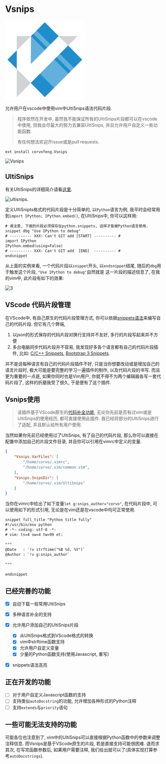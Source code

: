# Vsnips

![](./images/icon.png)

允许用户在vscode中使用vim中UltiSnips语法代码片段.

> 程序依然在开发中, 虽然我不能保证所有的UltiSnips片段都可以在vscode中使用,
> 但我会尽最大的努力去兼容UltiSnips, 并且允许用户自定义一些功能函数.
>
> 有任何想法欢迎开issue或是pull requests.


```
ext install corvofeng.Vsnips
```

![Vsnips][7]

## UltiSnips

有关UltiSnips的详细简介请看[这里][1].

![ultisnips][2].

定义UltiSnipts格式的代码片段是十分简单的, 以`Python`语言为例, 我平时会经常用到`import IPython; IPython.embed()`, 在UltiSnips中, 你可以这样用:

```snippets
# 请注意, 下面的片段必须保存在python.snippets, 这样才能被Python语言使用.
snippet dbg "Use IPython to debug"
# ---------- XXX: Can't GIT add [START] ---------- #
import IPython
IPython.embed(using=False)
# ---------- XXX: Can't GIT add  [END]  ---------- #
endsnippet
```

从上面的实例来看, 一个代码片段以`snippet`开头, 以`endsnippet`结尾,
随后的`dbg`用于触发这个片段, `"Use IPython to debug"`自然就是
这一片段的描述信息了, 在我的vim中, 此片段有如下的效果:

![3][3]


## VScode 代码片段管理

在VScode中, 有自己原生的代码片段管理方式, 你可以依据[snippets语法][4]来编写自己的代码片段. 但它有几个弊端,

1. 以json的形式保存的代码片段对换行支持并不友好, 多行的片段写起来并不方便
2. 多台电脑同步代码片段并不容易, 我发现好多各个语言都有自己的代码片段插件, 比如: [C/C++ Snippets][5], [Bootstrap 3 Snippets][6].

并不是说每种语言有自己的代码片段插件不好, 只是当你想要改动或是增加自己的语言片段时,
极大可能是要完整的学习一遍插件的制作, 以及代码片段的书写. 而且更为重要的一点是,
如果你同时也是Vim用户, 你就不得不为两个编辑器各写一套代码片段了, 这样的折磨我受了很久,
于是便有了这个插件.

## Vsnips使用

> 该插件基于VScode原生的[代码补全功能][8], 无论你先前是否有过vim或是UltiSnips的使用经历,
> 都可直接使用此插件. 我已经将部分的UltiSnips进行了适配, 并且默认给所有用户使用.

当然如果你先前已经使用过了UltiSnips, 有了自己的代码片段,
那么你可以直接在配置中添加自己的片段文件目录, 并且你可以引用在vimrc中定义的变量.

```json
{
    "Vsnips.VarFiles": [
        "/home/corvo/.vimrc",
        "/home/corvo/.vim/common.vim",
    ],
    "Vsnips.SnipsDir": [
        "/home/corvo/.vim/UltiSnips"
    ]
}
```

当你在vimrc中给出了如下变量`let g:snips_author="corvo"`, 在代码片段中, 可以使用如下的形式引用, 无论是在vim还是在vscode中均可正常使用.

```snippets
snippet full_title "Python title fully"
#!/usr/bin/env python
# -*- coding: utf-8 -*-
# vim: ts=4 sw=4 tw=99 et:

"""
@Date   : `!v strftime("%B %d, %Y")`
@Author : `!v g:snips_author`

"""

endsnippet
```

## 已经完善的功能

- [x] 自动下载一些常用UltiSnips
- [x] 多种语言补全的支持
- [x] 允许用户添加自己的UltiSnips片段
  - [x] 从UltiSnips格式到VScode格式的转换
  - [x] vim中strftime函数支持
  - [x] 允许用户自定义变量
  - [x] 少量的Python函数支持(使用Javascript, 重写)
- [x] snippets语法高亮


## 正在开发的功能

- [ ] 对于用户自定义Javascript函数的支持
- [ ] 支持类似`autoDocstring`的功能, 允许增加各种形式的Python注释
- [ ] 支持`extends`与`priority`语句

## 一些可能无法支持的功能

可能各位也注意到了, vim中的UltiSnips可以直接根据Python函数中的参数来调整
注释信息. 而Vsnips是基于VScode原生的片段, 若是直接支持可能很困难.
退而求其次, 在写完函数参数后, 如果用户需要注释, 我们给出就可以了(具体实现打算参考`autoDocstrings`).

[1]: https://github.com/SirVer/ultisnips
[2]: https://camo.githubusercontent.com/296aecf30e1607233814196db6bd3f5f47e70c73/68747470733a2f2f7261772e6769746875622e636f6d2f5369725665722f756c7469736e6970732f6d61737465722f646f632f64656d6f2e676966
[3]: https://user-images.githubusercontent.com/12025071/62412148-14cad280-b631-11e9-8d9c-01a65a2550ef.gif
[4]: https://code.visualstudio.com/docs/editor/userdefinedsnippets#_creating-your-own-snippets
[5]: https://marketplace.visualstudio.com/items?itemName=hars.CppSnippets
[6]: https://marketplace.visualstudio.com/items?itemName=wcwhitehead.bootstrap-3-snippets
[7]: https://user-images.githubusercontent.com/12025071/62412552-19928500-b637-11e9-8335-dfe3f0ca0688.gif
[8]: https://code.visualstudio.com/api/references/vscode-api#CompletionItemProvider
